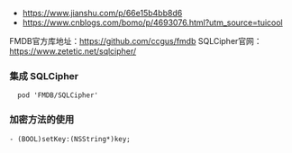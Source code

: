 
- https://www.jianshu.com/p/66e15b4bb8d6
- https://www.cnblogs.com/bomo/p/4693076.html?utm_source=tuicool

FMDB官方库地址：https://github.com/ccgus/fmdb
SQLCipher官网：https://www.zetetic.net/sqlcipher/


### 集成 SQLCipher

      pod 'FMDB/SQLCipher'


### 加密方法的使用

    - (BOOL)setKey:(NSString*)key;
